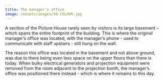 ```yaml
---
title: The manager’s office
image: /assets/images/50-COLOUR.jpg
---
```

A section of the Picture House rarely seen by visitors is its large basement – which spans the entire footprint of the building. This is where the original manager’s office was located, with the manager’s phone - used to communicate with staff upstairs - still hung on the wall.

The reason this office was located in the basement and not above ground, was due to there being even less space on the upper floors than there is today. When bulky electrical generators and projection equipment were removed from the room adjacent to the projection booth, the manager’s office was positioned there instead - which is where it remains to this day.